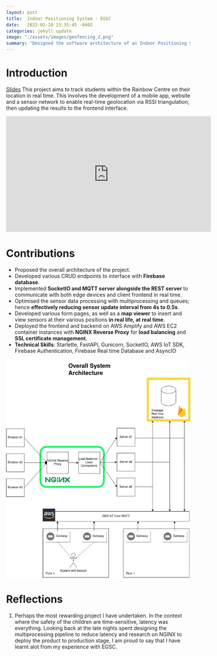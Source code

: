```yaml
---
layout: post
title:  Indoor Positioning System - EGSC
date:   2022-02-20 23:35:45 -0402
categories: jekyll update
image: "./assets/images/geofencing_2.png"
summary: "Designed the software architecture of an Indoor Positioning System with Minew Sensors."
---
```

# Introduction
[Slides](https://docs.google.com/presentation/d/1qo3K-DUguBhCTPEX37VxLhvf6bw_X7V7nORZ7fTDXQQ/edit?usp=sharing)
This project aims to track students within the Rainbow Centre on their location in real time. This involves the development of a mobile app, website and a sensor network to enable real-time geolocation via RSSI triangulation, then updating the results to the frontend interface.

<iframe width="560" height="315" src="https://www.youtube.com/embed/D9T3exqOLec" title="YouTube video player" frameborder="0" allow="accelerometer; autoplay; clipboard-write; encrypted-media; gyroscope; picture-in-picture" allowfullscreen></iframe>


# Contributions
- Proposed the overall architecture of the project.
- Developed various CRUD endpoints to interface with **Firebase database**.
- Implemented **SocketIO and MQTT server alongside the REST server** to communicate with both edge devices and
client frontend in real time.
- Optimised the sensor data processing with multiprocessing and queues; hence **effectively reducing sensor update
interval from 4s to 0.5s**.
- Developed various form pages, as well as a **map viewer** to insert and view sensors at their various positions **in real life, at real time**.
- Deployed the frontend and backend on AWS Amplify and AWS EC2 container instances with **NGINX Reverse Proxy** for **load balancing** and **SSL certificate management**.
- **Technical Skills**: Starlette, FastAPI, Gunicorn, SocketIO, AWS IoT SDK, Firebase Authentication, Firebase Real time
Database and AsyncIO


![Data analysis of smart meter data](/assets/images/geofencing_1.jpg)


# Reflections
1. Perhaps the most rewarding project I have undertaken. In the context where the safety of the children are time-sensitive, latency was everything. Looking back at the late nights spent designing the multiprocessing pipeline to reduce latency and research on NGINX to deploy the product to production stage, I am proud to say that I have learnt alot from my experience with EGSC.
